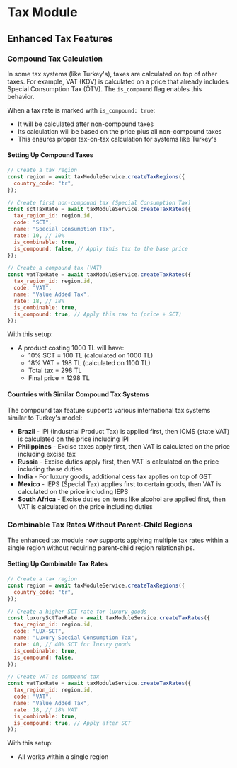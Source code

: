 # Tax Module

## Enhanced Tax Features

### Compound Tax Calculation

In some tax systems (like Turkey's), taxes are calculated on top of other taxes. For example, VAT (KDV) is calculated on a price that already includes Special Consumption Tax (ÖTV). The `is_compound` flag enables this behavior.

When a tax rate is marked with `is_compound: true`:
- It will be calculated after non-compound taxes
- Its calculation will be based on the price plus all non-compound taxes
- This ensures proper tax-on-tax calculation for systems like Turkey's

#### Setting Up Compound Taxes

```js
// Create a tax region
const region = await taxModuleService.createTaxRegions({
  country_code: "tr",
});

// Create first non-compound tax (Special Consumption Tax)
const sctTaxRate = await taxModuleService.createTaxRates({
  tax_region_id: region.id,
  code: "SCT",
  name: "Special Consumption Tax",
  rate: 10, // 10%
  is_combinable: true, 
  is_compound: false, // Apply this tax to the base price
});

// Create a compound tax (VAT)
const vatTaxRate = await taxModuleService.createTaxRates({
  tax_region_id: region.id,
  code: "VAT",
  name: "Value Added Tax",
  rate: 18, // 18%
  is_combinable: true,
  is_compound: true, // Apply this tax to (price + SCT)
});
```

With this setup:
- A product costing 1000 TL will have:
  - 10% SCT = 100 TL (calculated on 1000 TL)
  - 18% VAT = 198 TL (calculated on 1100 TL)
  - Total tax = 298 TL
  - Final price = 1298 TL

#### Countries with Similar Compound Tax Systems

The compound tax feature supports various international tax systems similar to Turkey's model:

- **Brazil** - IPI (Industrial Product Tax) is applied first, then ICMS (state VAT) is calculated on the price including IPI
- **Philippines** - Excise taxes apply first, then VAT is calculated on the price including excise tax
- **Russia** - Excise duties apply first, then VAT is calculated on the price including these duties
- **India** - For luxury goods, additional cess tax applies on top of GST
- **Mexico** - IEPS (Special Tax) applies first to certain goods, then VAT is calculated on the price including IEPS
- **South Africa** - Excise duties on items like alcohol are applied first, then VAT is calculated on the price including duties

### Combinable Tax Rates Without Parent-Child Regions

The enhanced tax module now supports applying multiple tax rates within a single region without requiring parent-child region relationships.

#### Setting Up Combinable Tax Rates

```js
// Create a tax region
const region = await taxModuleService.createTaxRegions({
  country_code: "tr",
});

// Create a higher SCT rate for luxury goods
const luxurySctTaxRate = await taxModuleService.createTaxRates({
  tax_region_id: region.id,
  code: "LUX-SCT",
  name: "Luxury Special Consumption Tax",
  rate: 40, // 40% SCT for luxury goods
  is_combinable: true,
  is_compound: false,
});

// Create VAT as compound tax
const vatTaxRate = await taxModuleService.createTaxRates({
  tax_region_id: region.id,
  code: "VAT",
  name: "Value Added Tax",
  rate: 18, // 18% VAT
  is_combinable: true,
  is_compound: true, // Apply after SCT
});
```

With this setup:
- All works within a single region
